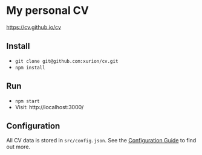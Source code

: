 # My personal CV

https://cv.github.io/cv

## Install

- `git clone git@github.com:xurion/cv.git`
- `npm install`

## Run

- `npm start`
- Visit: http://localhost:3000/

## Configuration

All CV data is stored in `src/config.json`. See the [Configuration Guide](CONFIGURATION.md) to find out more.
